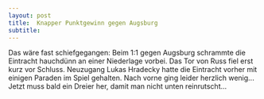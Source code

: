 ```yaml
---
layout: post
title:  Knapper Punktgewinn gegen Augsburg
subtitle:  
---
```


Das wäre fast schiefgegangen: Beim 1:1 gegen Augsburg schrammte die Eintracht hauchdünn an einer Niederlage vorbei. Das Tor von Russ fiel erst kurz vor Schluss. Neuzugang Lukas Hradecky hatte die Eintracht vorher mit einigen Paraden im Spiel gehalten. Nach vorne ging leider herzlich wenig... Jetzt muss bald ein Dreier her, damit man nicht unten reinrutscht...


